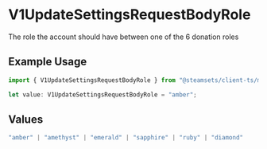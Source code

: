 # V1UpdateSettingsRequestBodyRole

The role the account should have between one of the 6 donation roles

## Example Usage

```typescript
import { V1UpdateSettingsRequestBodyRole } from "@steamsets/client-ts/models/components";

let value: V1UpdateSettingsRequestBodyRole = "amber";
```

## Values

```typescript
"amber" | "amethyst" | "emerald" | "sapphire" | "ruby" | "diamond"
```